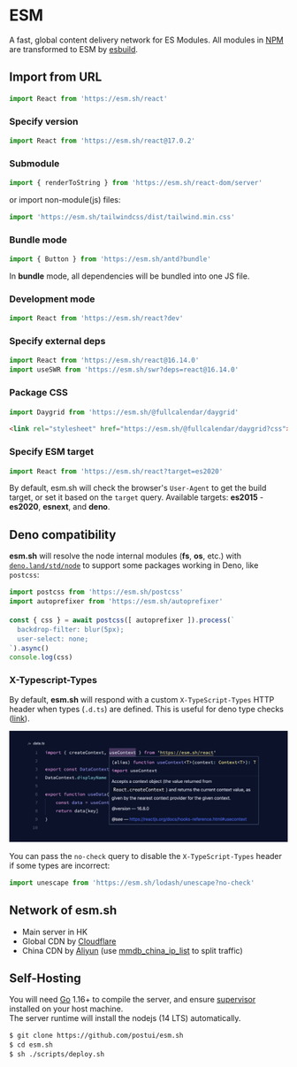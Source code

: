 # ESM

A fast, global content delivery network for ES Modules. All modules in [NPM](http://npmjs.org/) are transformed to ESM by [esbuild](https://github.com/evanw/esbuild).

## Import from URL

```javascript
import React from 'https://esm.sh/react'
```

### Specify version

```javascript
import React from 'https://esm.sh/react@17.0.2'
```

### Submodule

```javascript
import { renderToString } from 'https://esm.sh/react-dom/server'
```

or import non-module(js) files:

```javascript
import 'https://esm.sh/tailwindcss/dist/tailwind.min.css'
```

### Bundle mode

```javascript
import { Button } from 'https://esm.sh/antd?bundle'
```

In **bundle** mode, all dependencies will be bundled into one JS file.

### Development mode

```javascript
import React from 'https://esm.sh/react?dev'
```

### Specify external deps

```javascript
import React from 'https://esm.sh/react@16.14.0'
import useSWR from 'https://esm.sh/swr?deps=react@16.14.0'
```

### Package CSS

```javascript
import Daygrid from 'https://esm.sh/@fullcalendar/daygrid'
```

```html
<link rel="stylesheet" href="https://esm.sh/@fullcalendar/daygrid?css">
```

### Specify ESM target

```javascript
import React from 'https://esm.sh/react?target=es2020'
```

By default, esm.sh will check the browser's `User-Agent` to get the build target, or set it based on the `target` query. Available targets: **es2015** - **es2020**, **esnext**, and **deno**.

## Deno compatibility

**esm.sh** will resolve the node internal modules (**fs**, **os**, etc.) with [`deno.land/std/node`](https://deno.land/std/node) to support some packages working in Deno, like `postcss`:

```javascript
import postcss from 'https://esm.sh/postcss'
import autoprefixer from 'https://esm.sh/autoprefixer'

const { css } = await postcss([ autoprefixer ]).process(`
  backdrop-filter: blur(5px);
  user-select: none;
`).async() 
console.log(css)
```

### X-Typescript-Types

By default, **esm.sh** will respond with a custom `X-TypeScript-Types` HTTP header when types (`.d.ts`) are defined. This is useful for deno type checks ([link](https://deno.land/manual/getting_started/typescript#x-typescript-types-custom-header)).

![figure #1](./embed/assets/sceenshot-deno-types.png)

You can pass the `no-check` query to disable the `X-TypeScript-Types` header if some types are incorrect:

```javascript
import unescape from 'https://esm.sh/lodash/unescape?no-check'
```

## Network of esm.sh
- Main server in HK
- Global CDN by [Cloudflare](https://cloudflare.com)
- China CDN by [Aliyun](https://aliyun.com) (use [mmdb_china_ip_list](https://github.com/alecthw/mmdb_china_ip_list) to split traffic)

## Self-Hosting

You will need [Go](https://golang.org/dl) 1.16+ to compile the server, and ensure [supervisor](http://supervisord.org/) installed on your host machine.<br>
The server runtime will install the nodejs (14 LTS) automatically.

```bash
$ git clone https://github.com/postui/esm.sh
$ cd esm.sh
$ sh ./scripts/deploy.sh
```
